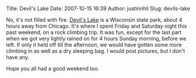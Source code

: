 Title: Devil's Lake
Date: 2007-10-15 16:39
Author: justinnhli
Slug: devils-lake

No, it's not filled with fire. [Devil's
Lake](http://maps.google.com/?ie=UTF8&ll=43.413029,-89.697189&spn=0.266355,0.696259&z=11&om=1)
is a Wisconsin state park, about 4 hours away from Chicago. It's where I
spent Friday and Saturday night this past weekend, on a rock climbing
trip. It was fun, except for the last part when we got very lightly
rained on for 4 hours Sunday morning, before we left. If only it held
off till the afternoon, we would have gotten some more climbing in as
well as a dry sleeping bag. I would post pictures, but I don't have any.

Hope you all had a good weekend too.

